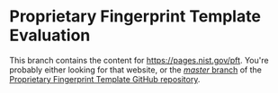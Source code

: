 Proprietary Fingerprint Template Evaluation
===========================================

This branch contains the content for https://pages.nist.gov/pft. You're
probably either looking for that website, or the
[_master_ branch](https://github.com/usnistgov/pft/tree/master) of the
[Proprietary Fingerprint Template GitHub repository](1).

[1]: https://github.com/usnistgov/pft
